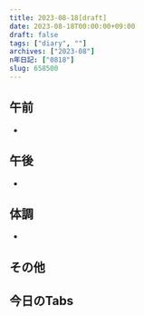```yaml
---
title: 2023-08-18[draft]
date: 2023-08-18T00:00:00+09:00
draft: false
tags: ["diary", ""]
archives: ["2023-08"]
n年日記: ["0818"]
slug: 658500
---
```

## 午前
- 
## 午後
- 
## 体調
- 
## その他
## 今日のTabs